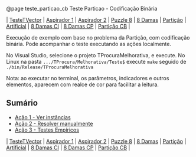 @page teste_particao_cb Teste Particao - Codificação Binária

| [TesteTVector](teste_tvector.html) | [Aspirador 1](teste_aspirador1.html) | [Aspirador 2](teste_aspirador2.html) | [Puzzle 8](teste_puzzle8.html) | [8 Damas](teste_8damas.html) | [Partição](teste_particao.html) | [Artificial](teste_artificial.html) | [8 Damas CI](teste_8damas_ci.html) | [8 Damas CP](teste_8damas_cp.html) | [Partição CB](teste_particao_cb.html) |

Execução de exemplo com base no problema da Partição, com codificação binária.
Pode acompanhar o teste executando as ações localmente.

No Visual Studio, selecione o projeto TProcuraMelhorativa, e execute.
No Linux na pasta `.../TProcura/Melhorativa/Teste$` execute `make` seguido de `./bin/Release/TProcuraMelhorativa`

Nota: ao executar no terminal, os parâmetros, indicadores e outros elementos, aparecem com realce de cor para facilitar a leitura.

## Sumário

- [Ação 1 - Ver instâncias](#particao-cb1)
- [Ação 2 - Resolver manualmente](#particao-cb2)
- [Ação 3 - Testes Empíricos](#particao-cb3)




| [TesteTVector](teste_tvector.html) | [Aspirador 1](teste_aspirador1.html) | [Aspirador 2](teste_aspirador2.html) | [Puzzle 8](teste_puzzle8.html) | [8 Damas](teste_8damas.html) | [Partição](teste_particao.html) | [Artificial](teste_artificial.html) | [8 Damas CI](teste_8damas_ci.html) | [8 Damas CP](teste_8damas_cp.html) | [Partição CB](teste_particao_cb.html) |
